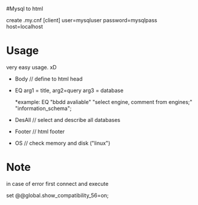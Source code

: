 #Mysql to html 

create .my.cnf
[client]
user=mysqluser
password=mysqlpass
host=localhost

Usage
=====
very easy usage. xD

  * Body // define to html head
  * EQ arg1 = title, arg2=query  arg3 = database
  
    *example: EQ "bbdd avaliable" "select engine, comment from engines;" "information_schema";
  * DesAll // select and describe all databases
  * Footer // html footer
  * OS // check memory and disk ("linux")


Note
============
in case of error first connect and execute

set @@global.show_compatibility_56=on;
  
